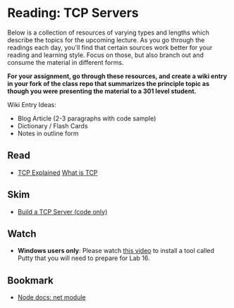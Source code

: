 # Reading: TCP Servers

Below is a collection of resources of varying types and lengths which describe the topics for the upcoming lecture. As you go through the readings each day, you'll find that certain sources work better for your reading and learning style. Focus on those, but also branch out and consume the material in different forms.

**For your assignment, go through these resources, and create a wiki entry in your fork of the class repo that summarizes the principle topic as though you were presenting the material to a 301 level student.**

Wiki Entry Ideas:

-   Blog Article (2-3 paragraphs with code sample)
-   Dictionary / Flash Cards
-   Notes in outline form

## Read

-   [TCP Explained](https://www.lifewire.com/tcp-transmission-control-protocol-3426736)
    [What is TCP](https://searchnetworking.techtarget.com/definition/TCP)

## Skim

-   [Build a TCP Server (code only)](https://techbrij.com/node-js-tcp-server-client-promisify)

## Watch

-   **Windows users only**: Please watch [this video](https://www.youtube.com/watch?v=WkSOHBrdeB8&index=21&list=PLVngfM2hsbi_DnO3_JQSgt0Wvipc5Edl5&t=0s) to install a tool called Putty that you will need to prepare for Lab 16.

## Bookmark

-   [Node docs: net module](https://nodejs.org/api/net.html)
